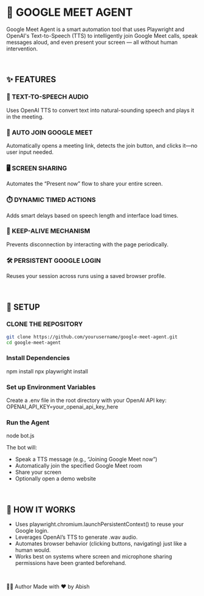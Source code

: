 # 🤖 GOOGLE MEET AGENT

Google Meet Agent is a smart automation tool that uses Playwright and OpenAI's Text-to-Speech (TTS) to intelligently join Google Meet calls, speak messages aloud, and even present your screen — all without human intervention.

<br> 

## ✨ FEATURES

### 🎤 TEXT-TO-SPEECH AUDIO

Uses OpenAI TTS to convert text into natural-sounding speech and plays it in the meeting.

### 📅 AUTO JOIN GOOGLE MEET

Automatically opens a meeting link, detects the join button, and clicks it—no user input needed.

### 🖥️ SCREEN SHARING

Automates the “Present now” flow to share your entire screen.

### ⏱️ DYNAMIC TIMED ACTIONS

Adds smart delays based on speech length and interface load times.

### 🔄 KEEP-ALIVE MECHANISM

Prevents disconnection by interacting with the page periodically.

### 🛠️ PERSISTENT GOOGLE LOGIN

Reuses your session across runs using a saved browser profile.

<br>

## 🚀 SETUP

### CLONE THE REPOSITORY

```bash
git clone https://github.com/yourusername/google-meet-agent.git
cd google-meet-agent
```

### Install Dependencies
npm install
npx playwright install

### Set up Environment Variables
Create a .env file in the root directory with your OpenAI API key:
OPENAI_API_KEY=your_openai_api_key_here

### Run the Agent
node bot.js

The bot will:

- Speak a TTS message (e.g., “Joining Google Meet now”)
- Automatically join the specified Google Meet room
- Share your screen
- Optionally open a demo website

<br>

## 🧠 HOW IT WORKS
- Uses playwright.chromium.launchPersistentContext() to reuse your Google login.
- Leverages OpenAI’s TTS to generate .wav audio.
- Automates browser behavior (clicking buttons, navigating) just like a human would.
- Works best on systems where screen and microphone sharing permissions have been granted beforehand.

<br>

🧑‍💻 Author
Made with ❤️ by Abish